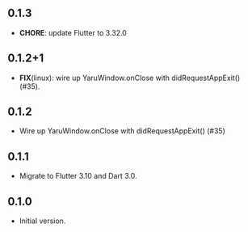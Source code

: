 ## 0.1.3

 - **CHORE**: update Flutter to 3.32.0

## 0.1.2+1

 - **FIX**(linux): wire up YaruWindow.onClose with didRequestAppExit() (#35).

## 0.1.2

- Wire up YaruWindow.onClose with didRequestAppExit() (#35)

## 0.1.1

- Migrate to Flutter 3.10 and Dart 3.0.

## 0.1.0

- Initial version.
